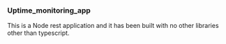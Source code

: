 ### Uptime_monitoring_app
This is a Node rest application and it has been built with no other libraries other than typescript.